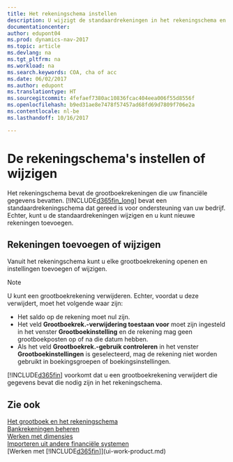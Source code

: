 ```yaml
---
title: Het rekeningschema instellen
description: U wijzigt de standaardrekeningen in het rekeningschema en u kunt nieuwe rekeningen toevoegen.
documentationcenter: 
author: edupont04
ms.prod: dynamics-nav-2017
ms.topic: article
ms.devlang: na
ms.tgt_pltfrm: na
ms.workload: na
ms.search.keywords: COA, cha of acc
ms.date: 06/02/2017
ms.author: edupont
ms.translationtype: HT
ms.sourcegitcommit: 4fefaef7380ac10836fcac404eea006f55d8556f
ms.openlocfilehash: b9ed31ae8e7478f57457ad68fd69d7809f706e2a
ms.contentlocale: nl-be
ms.lasthandoff: 10/16/2017

---
```

# <a name="setting-up-or-changing-the-chart-of-accounts"></a>De rekeningschema's instellen of wijzigen
Het rekeningschema bevat de grootboekrekeningen die uw financiële gegevens bevatten. [!INCLUDE[d365fin_long](includes/d365fin_long_md.md)] bevat een standaardrekeningschema dat gereed is voor ondersteuning van uw bedrijf.
Echter, kunt u de standaardrekeningen wijzigen en u kunt nieuwe rekeningen toevoegen.  

## <a name="adding-or-changing-accounts"></a>Rekeningen toevoegen of wijzigen
Vanuit het rekeningschema kunt u elke grootboekrekening openen en instellingen toevoegen of wijzigen.

> [!NOTE]  
>   U kunt een grootboekrekening verwijderen. Echter, voordat u deze verwijdert, moet het volgende waar zijn:  

* Het saldo op de rekening moet nul zijn.  
* Het veld **Grootboekrek.-verwijdering toestaan voor** moet zijn ingesteld in het venster **Grootboekinstelling** en de rekening mag geen grootboekposten op of na die datum hebben.  
* Als het veld **Grootboekrek.-gebruik controleren** in het venster **Grootboekinstellingen** is geselecteerd, mag de rekening niet worden gebruikt in boekingsgroepen of boekingsinstellingen.  

[!INCLUDE[d365fin](includes/d365fin_md.md)] voorkomt dat u een grootboekrekening verwijdert die gegevens bevat die nodig zijn in het rekeningschema.  

## <a name="see-also"></a>Zie ook
[Het grootboek en het rekeningschema](finance-general-ledger.md)  
[Bankrekeningen beheren](bank-manage-bank-accounts.md)  
[Werken met dimensies](finance-dimensions.md)  
[Importeren uit andere financiële systemen](upload-data.md)  
[Werken met [!INCLUDE[d365fin](includes/d365fin_md.md)]](ui-work-product.md)  

## 

